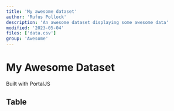 ```yaml
---
title: 'My awesome dataset'
author: 'Rufus Pollock'
description: 'An awesome dataset displaying some awesome data'
modified: '2023-05-04'
files: ['data.csv']
group: 'Awesome'
---
```


# My Awesome Dataset

Built with PortalJS

## Table

<Table url="data.csv" />